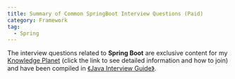 ```yaml
---
title: Summary of Common SpringBoot Interview Questions (Paid)
category: Framework
tag:
  - Spring
---
```


The interview questions related to **Spring Boot** are exclusive content for my [Knowledge Planet](https://javaguide.cn/about-the-author/zhishixingqiu-two-years.html) (click the link to see detailed information and how to join) and have been compiled in [《Java Interview Guide》](https://javaguide.cn/zhuanlan/java-mian-shi-zhi-bei.html).

<!-- @include: @planet.snippet.md -->

<!-- @include: @article-footer.snippet.md -->

